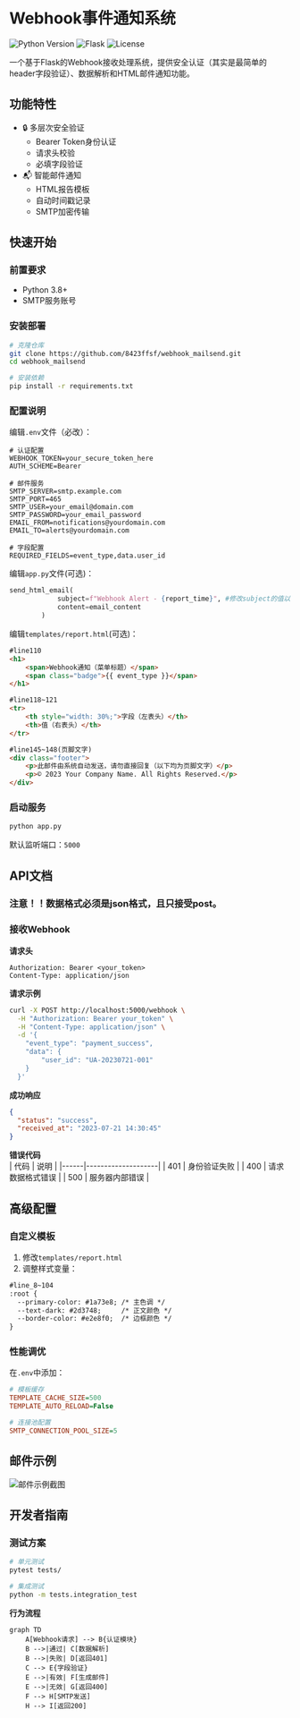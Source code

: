 
# Webhook事件通知系统

![Python Version](https://img.shields.io/badge/python-3.8%2B-blue)
![Flask](https://img.shields.io/badge/flask-2.0%2B-green)
![License](https://img.shields.io/badge/license-MIT-green)

一个基于Flask的Webhook接收处理系统，提供安全认证（其实是最简单的header字段验证）、数据解析和HTML邮件通知功能。

## 功能特性

- 🔒 多层次安全验证
  - Bearer Token身份认证
  - 请求头校验
  - 必填字段验证
- 📬 智能邮件通知
  - HTML报告模板
  - 自动时间戳记录
  - SMTP加密传输
    
## 快速开始

### 前置要求

- Python 3.8+
- SMTP服务账号

### 安装部署

```bash
# 克隆仓库
git clone https://github.com/8423ffsf/webhook_mailsend.git
cd webhook_mailsend

# 安装依赖
pip install -r requirements.txt
```

### 配置说明

编辑`.env`文件（必改）：

```.env
# 认证配置
WEBHOOK_TOKEN=your_secure_token_here
AUTH_SCHEME=Bearer

# 邮件服务
SMTP_SERVER=smtp.example.com
SMTP_PORT=465
SMTP_USER=your_email@domain.com
SMTP_PASSWORD=your_email_password
EMAIL_FROM=notifications@yourdomain.com
EMAIL_TO=alerts@yourdomain.com

# 字段配置
REQUIRED_FIELDS=event_type,data.user_id
```

编辑`app.py`文件(可选)：

```python
send_html_email(
            subject=f"Webhook Alert - {report_time}", #修改subject的值以改变邮件通知的标题
            content=email_content
        )
```

编辑`templates/report.html`(可选)：

```html
#line110
<h1>
    <span>Webhook通知（菜单标题）</span>
    <span class="badge">{{ event_type }}</span>
</h1>

#line118~121
<tr>
    <th style="width: 30%;">字段（左表头）</th>
    <th>值（右表头）</th>
</tr>

#line145~148(页脚文字)
<div class="footer">
    <p>此邮件由系统自动发送，请勿直接回复（以下均为页脚文字）</p>
    <p>© 2023 Your Company Name. All Rights Reserved.</p>
</div>


```

### 启动服务

```bash
python app.py
```

默认监听端口：`5000`

## API文档

### 注意！！数据格式必须是json格式，且只接受post。

### 接收Webhook

**请求头**  
```http
Authorization: Bearer <your_token>
Content-Type: application/json
```

**请求示例**  
```bash
curl -X POST http://localhost:5000/webhook \
  -H "Authorization: Bearer your_token" \
  -H "Content-Type: application/json" \
  -d '{
    "event_type": "payment_success",
    "data": {
        "user_id": "UA-20230721-001"
    }
  }'
```

**成功响应**  
```json
{
  "status": "success",
  "received_at": "2023-07-21 14:30:45"
}
```

**错误代码**  
| 代码 | 说明               |
|------|--------------------|
| 401  | 身份验证失败       |
| 400  | 请求数据格式错误   |
| 500  | 服务器内部错误     |

## 高级配置

### 自定义模板

1. 修改`templates/report.html`
2. 调整样式变量：
```html
#line_8~104
:root {
  --primary-color: #1a73e8; /* 主色调 */
  --text-dark: #2d3748;     /* 正文颜色 */
  --border-color: #e2e8f0;  /* 边框颜色 */
}
```

### 性能调优

在`.env`中添加：
```ini
# 模板缓存
TEMPLATE_CACHE_SIZE=500
TEMPLATE_AUTO_RELOAD=False

# 连接池配置
SMTP_CONNECTION_POOL_SIZE=5
```

## 邮件示例

![邮件示例截图](https://github.com/8423ffsf/webhook_mailsend/blob/main/img/IMG_20250525_034530.jpg)

## 开发者指南

### 测试方案
```bash
# 单元测试
pytest tests/

# 集成测试
python -m tests.integration_test
```


**行为流程**  
```mermaid
graph TD
    A[Webhook请求] --> B{认证模块}
    B -->|通过| C[数据解析]
    B -->|失败| D[返回401]
    C --> E{字段验证}
    E -->|有效| F[生成邮件]
    E -->|无效| G[返回400]
    F --> H[SMTP发送]
    H --> I[返回200]
```
